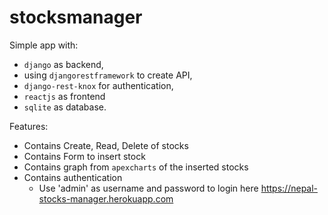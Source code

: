 # stocksmanager
Simple app with:
- `django` as backend, 
- using `djangorestframework` to create API, 
- `django-rest-knox` for authentication, 
- `reactjs` as frontend 
- `sqlite` as database.

Features:
- Contains Create, Read, Delete of stocks
- Contains Form to insert stock
- Contains graph from `apexcharts` of the inserted stocks
- Contains authentication
  - Use 'admin' as username and password to login here https://nepal-stocks-manager.herokuapp.com
